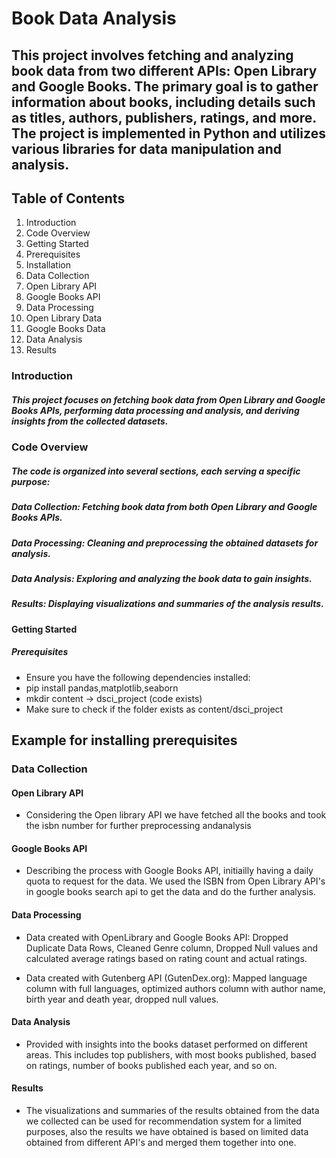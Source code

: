 # Book Data Analysis
## This project involves fetching and analyzing book data from two different APIs: Open Library and Google Books. The primary goal is to gather information about books, including details such as titles, authors, publishers, ratings, and more. The project is implemented in Python and utilizes various libraries for data manipulation and analysis.

## Table of Contents
1. Introduction
2. Code Overview
3. Getting Started
4. Prerequisites
5. Installation
6. Data Collection
7. Open Library API
8. Google Books API
9. Data Processing
10. Open Library Data
11. Google Books Data
12. Data Analysis
13. Results

### Introduction
##### This project focuses on fetching book data from Open Library and Google Books APIs, performing data processing and analysis, and deriving insights from the collected datasets.

### Code Overview
##### The code is organized into several sections, each serving a specific purpose:

##### Data Collection: Fetching book data from both Open Library and Google Books APIs.
##### Data Processing: Cleaning and preprocessing the obtained datasets for analysis.
##### Data Analysis: Exploring and analyzing the book data to gain insights.
##### Results: Displaying visualizations and summaries of the analysis results.

#### Getting Started
##### Prerequisites
- Ensure you have the following dependencies installed:
- pip install pandas,matplotlib,seaborn
- mkdir content -> dsci_project (code exists)
- Make sure to check if the folder exists as content/dsci_project
## Example for installing prerequisites
### Data Collection
#### Open Library API
- Considering the Open library API we have fetched all the books and took the isbn number for further preprocessing andanalysis 

#### Google Books API
- Describing the process with Google Books API, initiailly having a daily quota to request for the data. We used the ISBN from Open Library API's in google books search api to get the data and do the further analysis.

#### Data Processing
- Data created with OpenLibrary and Google Books API: Dropped Duplicate Data Rows, Cleaned Genre column, Dropped Null values and calculated average ratings based on rating count and actual ratings.

- Data created with Gutenberg API (GutenDex.org): Mapped language column with full languages, optimized authors column with author name, birth year and death year, dropped null values.

#### Data Analysis
- Provided with insights into the books dataset performed on different areas. This includes top publishers, with most books published, based on ratings, number of books published each year, and so on.

#### Results
- The visualizations and summaries of the results obtained from the data we collected can be used for recommendation system for a limited purposes, also the results we have obtained is based on limited data obtained from different API's and merged them together into one.

